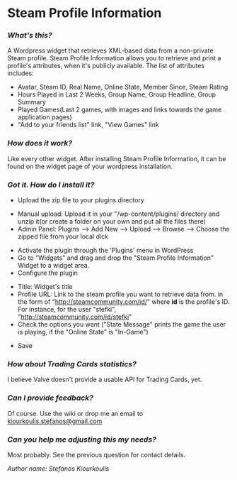 # Steam Profile Information

### _What's this?_
A Wordpress widget that retrieves XML-based data from a non-private Steam profile. Steam Profile Information allows you to retrieve and print a profile's attributes, when it's publicly available. The list of attributes includes:

* Avatar, Steam ID, Real Name, Online State, Member Since, Steam Rating 	
* Hours Played in Last 2 Weeks, Group Name, Group Headline, Group Summary 	
* Played Games(Last 2 games, with images and links towards the game application pages)
* "Add to your friends list" link, "View Games" link	 

### _How does it work?_
Like every other widget. After installing Steam Profile Information, it can be found on the widget page of your wordpress installation.

### _Got it. How do I install it?_
* Upload the zip file to your plugins directory
 + Manual upload: Upload it in your "/wp-content/plugins/ directory and unzip it(or create a folder on your own and put all the files there) 
 + Admin Panel: Plugins --> Add New --> Upload --> Browse --> Choose the zipped file from your local dick
- Activate the plugin through the 'Plugins' menu in WordPress
- Go to "Widgets" and drag and drop the "Steam Profile Information" Widget to a widget area.
- Configure the plugin 
 + Title: Widget's title
 + Profile URL: Link to the steam profile you want to retrieve data from. in the form of "http://steamcommunity.com/id/<ID>"
   where **id** is the profile's ID. For instance, for the user "stefki", "http://steamcommunity.com/id/stefki"
 + Check the options you want ("State Message" prints the game the user is playing, if the "Online State" is "In-Game")
* Save 

### _How about Trading Cards statistics?_
I believe Valve doesn't provide a usable API for Trading Cards, yet.

### _Can I provide feedback?_
Of course. Use the wiki or drop me an email to [kiourkoulis.stefanos@gmail.com](mailto:kiourkoulis.stefanos@gmail.com)
### _Can you help me adjusting this my needs?_
Most probably. See the previous question for contact details.

*Author name: Stefanos Kiourkoulis*
